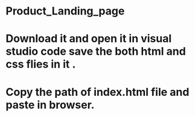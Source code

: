# Product_Landing_page

# Download it and open it in visual studio code save the both html and css flies in it .
# Copy the path of index.html file and paste in browser.
